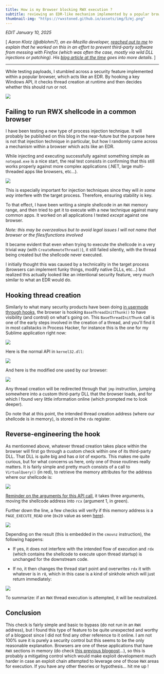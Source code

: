 ```yaml
---
title: How is my Browser blocking RWX execution ?
subtitle: reviewing an EDR-like mechanism implemented by a popular browser
thumbnail-img: "https://rwxstoned.github.io/assets/img/5/mj.png"
---
```


*EDIT January 10, 2025*

[ *Aaron Klotz (@dblohm7), an ex-Mozilla developer, [reached out to me](https://twitter.com/dblohm7/status/1877062920665804925) to explain that he worked on this in an effort to prevent third-party software from messing with Firefox (which was often the case, mostly via wild DLL injections or patching). His [blog article at the time](https://dblohm7.ca/blog/2019/01/18/2018-roundup-q1/) goes into more details.* ]

---

While testing payloads, I stumbled across a security feature implemented within a popular browser, which acts like an EDR. By hooking a key Windows API, it checks thread creation at runtime and then decides whether this should run or not.

![](https://rwxstoned.github.io/assets/img/5/mj.png)



## Failing to run RWX shellcode in a common browser

I have been testing a new type of process injection technique. It will probably be published on this blog in the near-future but the purpose here is not that injection technique in particular, but how I randomly came across a mechanism within a browser which acts like an EDR.

While injecting and executing successfully against something simple as `notepad.exe` is a nice start, the real test consists in confirming that this still works properly against more complex applications (.NET, large multi-threaded apps like browsers, etc...). 

![](https://rwxstoned.github.io/assets/img/5/notepad.png)

This is especially important for injection techniques since they will *in some way* interfere with the target process. Therefore, ensuring stability is key.

To that effect, I have been writing a simple shellcode in an `RWX` memory range, and then tried to get it to execute with a new technique against many common apps. It worked on all applications I tested *except* against one browser. 

*Note: this may be overzealous but to avoid legal issues I will not name that browser or the files/functions involved*

It became evident that even when trying to execute the shellcode in a very trivial way (with `CreateRemoteThread()`), it still failed silently, with the thread being created but the shellcode never executed.

I initially thought this was caused by a technicality in the target process (browsers can implement funky things, modify native DLLs, etc...) but realized this actually looked like an intentional security feature, very much similar to what an EDR would do.

## Hooking thread creation

Similarly to what many security products have been doing [in usermode through hooks](https://winternl.com/memfuck/), the browser is hooking `BaseThreadInitThunk()` to have visibility (and control) on what's going on. This `BaseThreadInitThunk` call is one of the early steps involved in the creation of a thread, and you'll find it in most callstacks in Process Hacker, for instance this is the one for my Sublime application right now:

![](https://rwxstoned.github.io/assets/img/5/sublime-callstack.png)

Here is the normal API in `kernel32.dll`:

![](https://rwxstoned.github.io/assets/img/5/no-hook.png)

And here is the modified one used by our browser:

![](https://rwxstoned.github.io/assets/img/5/hook.png)

Any thread creation will be redirected through that `jmp` instruction, jumping somewhere into a custom third-party DLL that the browser loads, and for which I found very little information online (which prompted me to look deeper).

Do note that at this point, the intended thread creation address (where our shellcode is in memory), is stored in the `rdx` register.

## Reverse-engineering the hook

As mentionned above, whatever thread creation takes place within the browser will first go through a custom check within one of its third-party DLL. That DLL is quite big and has *a lot* of exports. This makes me quite curious, but for what concerns us here, only one of those routines really matters. It is fairly simple and pretty much consists of a call to `VirtualQuery()` (in red), to retrieve the memory attributes for the address where our shellcode is:

![](https://rwxstoned.github.io/assets/img/5/ida1.png)

[Reminder on the arguments for this API call](https://learn.microsoft.com/en-us/windows/win32/api/memoryapi/nf-memoryapi-virtualquery), it takes three arguments, moving the shellcode address into `rcx` (argument 1, in green).

Further down the line, a few checks will verify if this memory address is a `PAGE_EXECUTE_READ` one (`0x20` value as seen [here](https://learn.microsoft.com/en-us/windows/win32/memory/memory-protection-constants)).

![](https://rwxstoned.github.io/assets/img/5/ida2.png)

Depending on the result (this is embedded in the `cmovnz` instruction), the following happens:

- If yes, it does not interfere with the intended flow of execution and `rdx` (which contains the shellcode to execute upon thread startup) is unchanged for the downstream code.

- If no, it then changes the thread start point and overwrites `rdx` it with whatever is in `r8`, which in this case is a kind of sinkhole which will just return immediately:

![](https://rwxstoned.github.io/assets/img/5/sinkhole.png)

To summarize: if an `RWX` thread execution is attempted, it will be neutralized.

## Conclusion

This check is fairly simple and basic to bypass (do not run in an `RWX` address), but I found this type of feature to be quite unexpected and worthy of a blogpost since I did not find any other reference to it online. I am not 100% sure it is purely a security control but this seems to be the only reasonable explanation. Browsers are one of these applications that have `RWX` sections in memory (do check [this previous blogpost](https://rwxstoned.github.io/2024-12-06-GimmeShelter/)...), so this is probably a mitigating control which would make exploit development much harder in case an exploit chain attempted to leverage one of those `RWX` areas for execution. If you have any other theories or hypothesis... hit me up !
